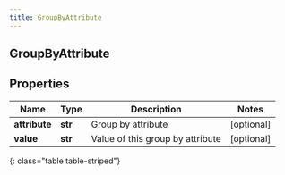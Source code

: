 ```yaml
---
title: GroupByAttribute
---
```

## GroupByAttribute

## Properties

|Name | Type | Description | Notes|
|------------ | ------------- | ------------- | -------------|
| **attribute** | **str** | Group by attribute | [optional] |
| **value** | **str** | Value of this group by attribute | [optional] |
{: class="table table-striped"}


